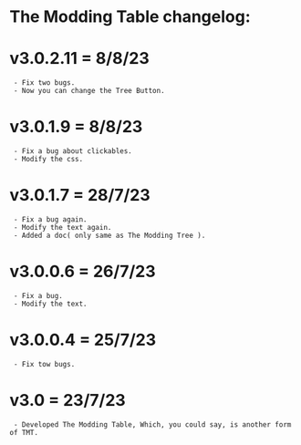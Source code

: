 # The Modding Table changelog:

# v3.0.2.11 = 8/8/23
	 - Fix two bugs.
	 - Now you can change the Tree Button.

# v3.0.1.9 = 8/8/23
	 - Fix a bug about clickables.
	 - Modify the css.

# v3.0.1.7 = 28/7/23
	 - Fix a bug again.
	 - Modify the text again.
	 - Added a doc( only same as The Modding Tree ).

# v3.0.0.6 = 26/7/23
	 - Fix a bug.
	 - Modify the text.

# v3.0.0.4 = 25/7/23
	 - Fix tow bugs.

# v3.0 = 23/7/23
	 - Developed The Modding Table, Which, you could say, is another form of TMT.
